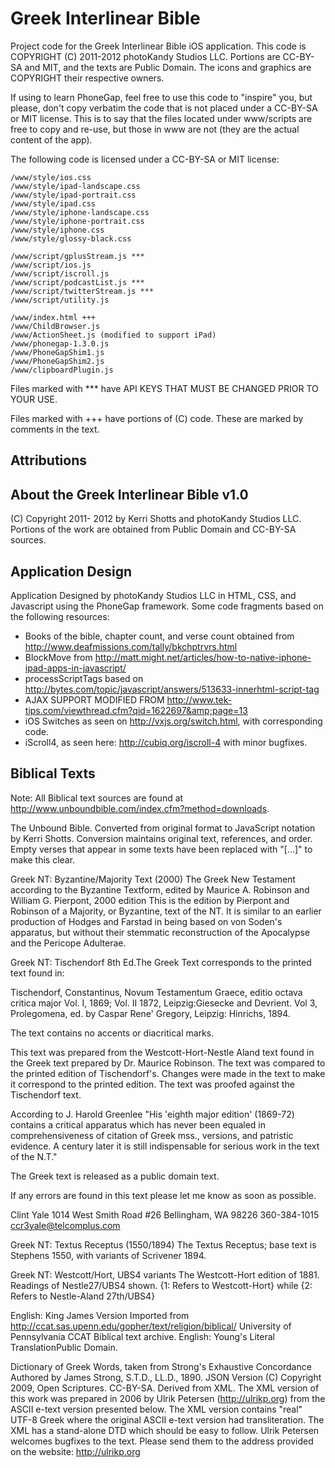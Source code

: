 Greek Interlinear Bible
=======================

Project code for the Greek Interlinear Bible iOS application. This code is COPYRIGHT (C) 2011-2012 photoKandy Studios LLC. Portions are CC-BY-SA and MIT, and the texts are Public Domain. The icons and graphics are COPYRIGHT their respective owners.

If using to learn PhoneGap, feel free to use this code to "inspire" you, but please, don't copy verbatim the code that is not placed under a CC-BY-SA or MIT license. This is to say that the files located under www/scripts are free to copy and re-use, but those in www are not (they are the actual content of the app). 

The following code is licensed under a CC-BY-SA or MIT license:

    /www/style/ios.css
    /www/style/ipad-landscape.css
    /www/style/ipad-portrait.css
    /www/style/ipad.css
    /www/style/iphone-landscape.css
    /www/style/iphone-portrait.css
    /www/style/iphone.css
    /www/style/glossy-black.css
    
    /www/script/gplusStream.js ***
    /www/script/ios.js
    /www/script/iscroll.js
    /www/script/podcastList.js ***
    /www/script/twitterStream.js ***
    /www/script/utility.js
    
    /www/index.html +++
    /www/ChildBrowser.js
    /www/ActionSheet.js (modified to support iPad)
    /www/phonegap-1.3.0.js
    /www/PhoneGapShim1.js
    /www/PhoneGapShim2.js
    /www/clipboardPlugin.js
    
Files marked with *** have API KEYS THAT MUST BE CHANGED PRIOR TO YOUR USE.

Files marked with +++ have portions of (C) code. These are marked by comments in the text.

Attributions
------------

About the Greek Interlinear Bible v1.0
-----
(C) Copyright 2011- 2012 by Kerri Shotts and photoKandy Studios LLC. Portions of the work are obtained from Public Domain and CC-BY-SA sources.

Application Design
----
Application Designed by photoKandy Studios LLC in HTML, CSS, and Javascript using the PhoneGap framework. Some code fragments based on the following resources:

*   Books of the bible, chapter count, and verse count obtained from http://www.deafmissions.com/tally/bkchptrvrs.html
*    BlockMove from http://matt.might.net/articles/how-to-native-iphone-ipad-apps-in-javascript/
*    processScriptTags based on http://bytes.com/topic/javascript/answers/513633-innerhtml-script-tag
*    AJAX SUPPORT MODIFIED FROM http://www.tek-tips.com/viewthread.cfm?qid=1622697&amp;page=13
*    iOS Switches as seen on http://vxjs.org/switch.html, with corresponding code.
*    iScroll4, as seen here: http://cubiq.org/iscroll-4 with minor bugfixes.

Biblical Texts
----

Note: All Biblical text sources are found at http://www.unboundbible.com/index.cfm?method=downloads.

   The Unbound Bible. Converted from original format to JavaScript notation by Kerri Shotts. Conversion maintains original text, references, and order. Empty verses that
   appear in some texts have been replaced with "[...]" to make this clear.
   
Greek NT: Byzantine/Majority Text (2000)
The Greek New Testament according to the Byzantine Textform, edited by Maurice A. Robinson and William G. Pierpont, 2000 edition
   This is the edition by Pierpont and Robinson of a Majority, or Byzantine, text of the NT. It is similar to an earlier production 
   of Hodges and Farstad in being based on von Soden's apparatus, but without their stemmatic reconstruction of the Apocalypse and 
   the Pericope Adulterae.

Greek NT: Tischendorf 8th Ed.The Greek Text corresponds to the printed text found in:

Tischendorf, Constantinus, Novum Testamentum Graece, editio octava critica major Vol. I, 1869; Vol. II 1872, Leipzig:Giesecke and Devrient. Vol 3, Prolegomena, ed. by Caspar Rene' Gregory, Leipzig: Hinrichs, 1894.

The text contains no accents or diacritical marks. 

This text was prepared from the Westcott-Hort-Nestle Aland text found in the Greek text prepared by Dr. Maurice Robinson. The text was compared to the printed edition of Tischendorf's. Changes were made in the text to make it correspond to the printed edition. The text was proofed against the Tischendorf text.

According to J. Harold Greenlee "His 'eighth major edition' (1869-72) contains a critical apparatus which has never been equaled in comprehensiveness of citation of Greek mss., versions, and patristic evidence. A century later it is still indispensable for serious work in the text of the N.T."

The Greek text is released as a public domain text.

If any errors are found in this text please let me know as soon as possible.

Clint Yale
1014 West Smith Road #26
Bellingham, WA 98226
360-384-1015
ccr3yale@telcomplus.com

Greek NT: Textus Receptus (1550/1894)
The Textus Receptus; base text is Stephens 1550, with variants of Scrivener 1894.

Greek NT: Westcott/Hort, UBS4 variants
The Westcott-Hort edition of 1881. Readings of Nestle27/UBS4 shown.
{1: Refers to Westcott-Hort} while {2: Refers to Nestle-Aland 27th/UBS4}

English: King James Version
Imported from http://ccat.sas.upenn.edu/gopher/text/religion/biblical/ University of Pennsylvania CCAT Biblical text archive.
English: Young's Literal TranslationPublic Domain.


Dictionary of Greek Words, taken from Strong's Exhaustive Concordance
Authored by James Strong, S.T.D., LL.D., 1890.
JSON Version (C) Copyright 2009, Open Scriptures. CC-BY-SA. Derived from XML.
The XML version of this work was prepared in 2006 by Ulrik Petersen
   (http://ulrikp.org) from the ASCII e-text version presented below.
   The XML version contains "real" UTF-8 Greek where the original ASCII
   e-text version had transliteration.  The XML has a stand-alone DTD
    which should be easy to follow.
   Ulrik Petersen welcomes bugfixes to the text.  Please send them to the
   address provided on the website: http://ulrikp.org


